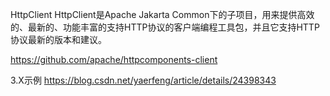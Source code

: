 HttpClient
HttpClient是Apache Jakarta Common下的子项目，用来提供高效的、最新的、功能丰富的支持HTTP协议的客户端编程工具包，并且它支持HTTP协议最新的版本和建议。


https://github.com/apache/httpcomponents-client

3.X示例
https://blog.csdn.net/yaerfeng/article/details/24398343

